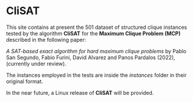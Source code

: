 ﻿# CliSAT
This site contains at present the 501 dataset of structured clique instances tested by the algorithm **CliSAT** for the **Maximum Clique Problem (MCP)** described in the following paper:

*A SAT-based exact algorithm for hard maximum clique problems* by Pablo San Segundo, Fabio Furini, David Alvarez and Panos Pardalos (2022), (currently under review). 

The instances employed in the tests are inside the *instances* folder in their original format.

In the near future, a Linux release of **CliSAT** will be provided.


